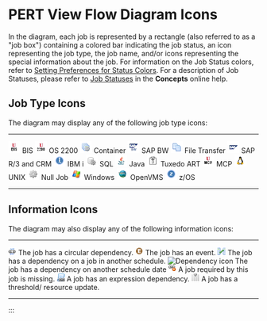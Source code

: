 # PERT View Flow Diagram Icons

In the diagram, each job is represented by a rectangle (also referred to
as a \"job box\") containing a colored bar indicating the job status, an
icon representing the job type, the job name, and/or icons representing
the special information about the job. For information on the Job Status
colors, refer to [Setting Preferences for Status Colors](Preferences-for-Status-Colors.md). For a description of
Job Statuses, please refer to [Job Statuses](../../../operations/status-descriptions.md#job-statuses)
 in the **Concepts** online help.

## Job Type Icons

The diagram may display any of the following job type icons:

  ----------------------------------------------------------------------------------------------------------- --------------- ----------------------------------------------------------------------------------------------- -----------------
  ![BIS Job icon](../../../Resources/Images/EM/jobicon_bis.png "BIS Job icon")                                BIS             ![OS 2200 Job icon](../../../Resources/Images/EM/jobicon_os2200.png "OS 2200 Job icon")         OS 2200
  ![Container Job icon](../../../Resources/Images/EM/jobicon_container.png "Container Job icon")              Container       ![SAP BW Job icon](../../../Resources/Images/EM/jobicon_sapbw.png "SAP BW Job icon")            SAP BW
  ![File Transfer Job icon](../../../Resources/Images/EM/jobicon_filetransfer.png "File Transfer Job icon")   File Transfer   ![SAP Job icon](../../../Resources/Images/EM/jobicon_sap.png "SAP Job icon")                    SAP R/3 and CRM
  ![IBM i Job icon](../../../Resources/Images/EM/jobicon_iseries.png "IBM i Job icon")                        IBM i           ![SQL Job icon](../../../Resources/Images/EM/jobicon_sql.png "SQL Job icon")                    SQL
  ![Java Job icon](../../../Resources/Images/EM/jobicon_java.png "Java Job icon")                             Java            ![Tuxedo ART Job icon](../../../Resources/Images/EM/jobicon_tuxedo.png "Tuxedo ART Job icon")   Tuxedo ART
  ![MCP Job icon](../../../Resources/Images/EM/jobicon_mcp.png "MCP Job icon")                                MCP             ![UNIX Job icon](../../../Resources/Images/EM/jobicon_unix.png "UNIX Job icon")                 UNIX
  ![Null Job icon](../../../Resources/Images/EM/jobicon_null.png "Null Job icon")                             Null Job        ![Windows Job icon](../../../Resources/Images/EM/jobicon_windows.png "Windows Job icon")        Windows
  ![OpenVMS Job icon](../../../Resources/Images/EM/jobicon_openvms.png "OpenVMS Job icon")                    OpenVMS         ![z/OS Job icon](../../../Resources/Images/EM/jobicon_zOS.png "z/OS Job icon")                  z/OS
  ----------------------------------------------------------------------------------------------------------- --------------- ----------------------------------------------------------------------------------------------- -----------------

## Information Icons

The diagram may also display any of the following information icons:

  ------------------------------------------------------------------------------------------------------- --------------------------------------------------------
  ![Circular Dependency icon](../../../Resources/Images/EM/cir_dep.png "Circular Dependency icon")        The job has a circular dependency.
  ![Event icon](../../../Resources/Images/EM/event.png "Event icon")                                      The job has an event.
  ![Dependency icon](../../../Resources/Images/EM/dep_icon.png "Dependency icon")                         The job has a dependency on a job in another schedule.
  ![Dependency icon](../../../Resources/Images/EM/dep_icon2.png "Dependency icon")                        The job has a dependency on another schedule date
  ![Dependency icon](../../../Resources/Images/EM/dep_icon3.png "Dependency icon")                        A job required by this job is missing.
  ![Expression Dependency icon](../../../Resources/Images/EM/expr_dep.png "Expression Dependency icon")   A job has an expression dependency.
  ![Threshold Update icon](../../../Resources/Images/EM/EMinsertthreshold.png "Threshold Update icon")    A job has a threshold/ resource update.
  ------------------------------------------------------------------------------------------------------- --------------------------------------------------------
:::
